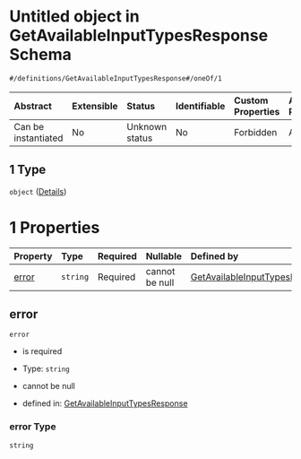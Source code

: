# Untitled object in GetAvailableInputTypesResponse Schema

```txt
#/definitions/GetAvailableInputTypesResponse#/oneOf/1
```



| Abstract            | Extensible | Status         | Identifiable | Custom Properties | Additional Properties | Access Restrictions | Defined In                                                                                                                    |
| :------------------ | :--------- | :------------- | :----------- | :---------------- | :-------------------- | :------------------ | :---------------------------------------------------------------------------------------------------------------------------- |
| Can be instantiated | No         | Unknown status | No           | Forbidden         | Allowed               | none                | [response.getAvailableInputTypes.schema.json\*](../../out/response.getAvailableInputTypes.schema.json "open original schema") |

## 1 Type

`object` ([Details](response-1-oneof-1.md))

# 1 Properties

| Property        | Type     | Required | Nullable       | Defined by                                                                                                                                        |
| :-------------- | :------- | :------- | :------------- | :------------------------------------------------------------------------------------------------------------------------------------------------ |
| [error](#error) | `string` | Required | cannot be null | [GetAvailableInputTypesResponse](response-1-oneof-1-properties-error.md "#/definitions/GetAvailableInputTypesResponse#/oneOf/1/properties/error") |

## error



`error`

*   is required

*   Type: `string`

*   cannot be null

*   defined in: [GetAvailableInputTypesResponse](response-1-oneof-1-properties-error.md "#/definitions/GetAvailableInputTypesResponse#/oneOf/1/properties/error")

### error Type

`string`
